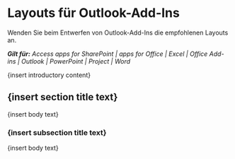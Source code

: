 
# Layouts für Outlook-Add-Ins
Wenden Sie beim Entwerfen von Outlook-Add-Ins die empfohlenen Layouts an.

 _**Gilt für:** Access apps for SharePoint | apps for Office | Excel | Office Add-ins | Outlook | PowerPoint | Project | Word_

{insert introductory content}

## {insert section title text}

{insert body text}


### {insert subsection title text}

{insert body text}

